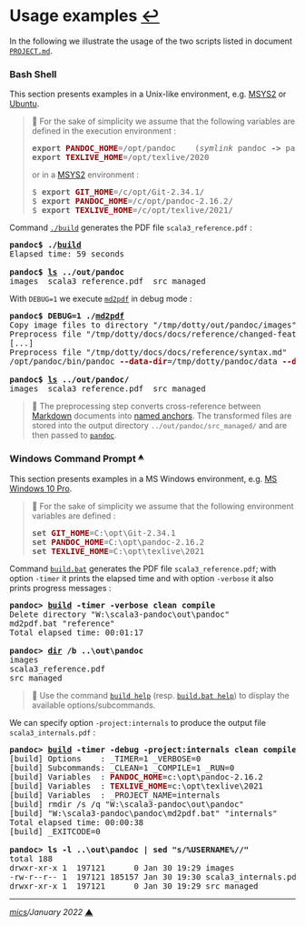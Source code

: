 # <span id="top">Usage examples</span> <span style="size:25%;"><a href="../README.md" title="Back to README">↩</a></span>
<!-- created by mics (https://github.com/michelou/) on December 2020 -->

In the following we illustrate the usage of the two scripts listed in document [`PROJECT.md`](./PROJECT.md "More about the Pandoc project").

### <span id="bash">Bash Shell</span>

This section presents examples in a Unix-like environment, e.g. [MSYS2] or [Ubuntu].

> **:mag_right:** For the sake of simplicity we assume that the following variables are defined in the execution environment :
> <pre style="max-width:585px;">
> <b>export</b> <b style="color:darkred;">PANDOC_HOME</b>=/opt/pandoc    (<i>symlink</i> pandoc <b>-></b> pandoc-2.16.2)
> <b>export</b> <b style="color:darkred;">TEXLIVE_HOME</b>=/opt/texlive/2020
> </pre>
> or in a <a href="https://www.msys2.org/">MSYS2</a> environment :
> <pre style="max-width:585px;">
> $ <b>export</b> <b style="color:darkred;">GIT_HOME</b>=/c/opt/Git-2.34.1/
> $ <b>export</b> <b style="color:darkred;">PANDOC_HOME</b>=/c/opt/pandoc-2.16.2/
> $ <b>export</b> <b style="color:darkred;">TEXLIVE_HOME</b>=/c/opt/texlive/2021/
> </pre>

Command [`./build`](../build) generates the PDF file `scala3_reference.pdf` :

<pre style="max-width:600px;">
<b>pandoc$ ./<a href="../build">build</a></b>
Elapsed time: 59 seconds
&nbsp;
<b>pandoc$ <a href="https://man7.org/linux/man-pages/man1/ls.1.html">ls</a> ../out/pandoc</b>
images  scala3_reference.pdf  src_managed
</pre>

With `DEBUG=1` we execute [`md2pdf`](../md2pdf) in debug mode :

<pre>
<b>pandoc$ DEBUG=1 ./<a href="../md2pdf">md2pdf</a></b>
Copy image files to directory "/tmp/dotty/out/pandoc/images"
Preprocess file "/tmp/dotty/docs/docs/reference/changed-features/compiler-plugins.md"
[...]
Preprocess file "/tmp/dotty/docs/docs/reference/syntax.md"
/opt/pandoc/bin/pandoc <b style="color:darkred;">--data-dir</b>=/tmp/dotty/pandoc/data <b style="color:darkred;">--defaults</b>=/tmp/dotty/pandoc/data/defaults.yaml <b style="color:darkred;">--syntax-definition</b>=/tmp/dotty/pandoc/data/templates/scala.xml -V geometry=a4paper -V geometry:margin=30mm -V mainfont:FreeSerif.ttf -V fontsize=12pt -V urlcolor=blue -V linkcolor=[HTML]{66001E} -V subtitle='Internal Draft (rev 82a8762c24)' -V date='2 January 2021' <b style="color:darkred;">--template</b>=/tmp/dotty/pandoc/data/templates/template.tex <b style="color:darkred;">--pdf-engine</b>=/opt/texlive/2021//bin/x86_64-linux/lualatex <b style="color:darkred;">--output</b>=/tmp/dotty/out/pandoc/scala3_reference.pdf /tmp/dotty/pandoc/data/reference.md
&nbsp;
<b>pandoc$ <a href="https://man7.org/linux/man-pages/man1/ls.1.html">ls</a> ../out/pandoc/</b>
images  scala3_reference.pdf  src_managed
</pre>

> **:mag_right:** The preprocessing step converts cross-reference between [Markdown] documents into [named anchors][named_anchor]. The transformed files are stored into the output directory `../out/pandoc/src_managed/` and are then passed to [`pandoc`][pandoc_cmd].

### <span id="windows">Windows Command Prompt</span>  <sup style="font-size:60%;">[**&#9650;**](#top "Back to top")</sup>

This section presents examples in a MS Windows environment, e.g. [MS Windows 10 Pro][win_10_pro].

> **:mag_right:** For the sake of simplicity we assume that the following environment variables are defined :
> <pre style="max-width:585px;">
> <b>set</b> <b style="color:darkred;">GIT_HOME</b>=C:\opt\Git-2.34.1
> <b>set</b> <b style="color:darkred;">PANDOC_HOME</b>=C:\opt\pandoc-2.16.2
> <b>set</b> <b style="color:darkred;">TEXLIVE_HOME</b>=C:\opt\texlive\2021
> </pre>

Command [`build.bat`](../build.bat) generates the PDF file `scala3_reference.pdf`; with option `-timer` it prints the elapsed time and with option `-verbose` it also prints progress messages :

<pre style="max-width:600px;">
<b>pandoc&gt; <a href="../build.bat">build</a> -timer -verbose clean compile</b>
Delete directory "W:\scala3-pandoc\out\pandoc"
md2pdf.bat "reference"
Total elapsed time: 00:01:17
&nbsp;
<b>pandoc&gt; <a href="https://docs.microsoft.com/en-us/windows-server/administration/windows-commands/dir">dir</a> /b ..\out\pandoc</b>
images
scala3_reference.pdf
src_managed
</pre>

> **:mag_right:** Use the command [`build help`](../build) (resp. [`build.bat help`](../build.bat)) to display the available options/subcommands.

We can specify option `-project:internals` to produce the output file `scala3_internals.pdf` :

<pre style="max-width:640px;">
<b>pandoc&gt; <a href="../build.bat">build</a> -timer -debug -project:internals clean compile</b>
[build] Options    : _TIMER=1 _VERBOSE=0
[build] Subcommands: _CLEAN=1 _COMPILE=1 _RUN=0
[build] Variables  : <b style="color:darkred;">PANDOC_HOME</b>=c:\opt\pandoc-2.16.2
[build] Variables  : <b style="color:darkred;">TEXLIVE_HOME</b>=c:\opt\texlive\2021
[build] Variables  : _PROJECT_NAME=internals
[build] rmdir /s /q "W:\scala3-pandoc\out\pandoc"
[build] "W:\scala3-pandoc\pandoc\md2pdf.bat" "internals"
Total elapsed time: 00:00:38
[build] _EXITCODE=0
&nbsp;
<b>pandoc&gt; ls -l ..\out\pandoc | sed "s/%USERNAME%//"</b>
total 188
drwxr-xr-x 1  197121      0 Jan 30 19:29 images
-rw-r--r-- 1  197121 185157 Jan 30 19:30 scala3_internals.pdf
drwxr-xr-x 1  197121      0 Jan 30 19:29 src_managed
</pre>

***

*[mics](https://github.com/michelou/)/January 2022* [**&#9650;**](#top "Back to top")
<span id="bottom">&nbsp;</span>

[markdown]: https://commonmark.org/
[msys2]: https://www.msys2.org/
[named_anchor]: https://stackoverflow.com/questions/5319754/cross-reference-named-anchor-in-markdown
[pandoc_cmd]: https://pandoc.org/MANUAL.html
[ubuntu]: https://ubuntu.com/desktop
[win_10_pro]: https://www.microsoft.com/en-us/windows/compare-windows-10-home-vs-pro
